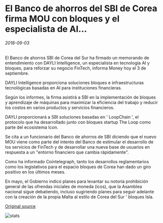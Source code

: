 # El Banco de ahorros del SBI de Corea firma MOU con bloques y el especialista de AI...

###### 2018-09-03

El Banco de ahorros SBI de Corea del Sur ha firmado un memorando de entendimiento con DAYLI Intelligence, un especialista en tecnología AI y bloques, para reforzar su negocio FinTech, informa Money hoy el 3 de septiembre.

DAYLI Intelligence proporciona soluciones bloques e infraestructuras tecnológicas basadas en AI para instituciones financieras.

Según los informes, la firma asistirá a SBI en la implementación de bloques y aprendizaje de máquinas para maximizar la eficiencia del trabajo y reducir los costos en varios productos y servicios financieros.

DAYLI proporcionará a SBI soluciones basadas en ' LoopChain ', el protocolo que ha desarrollado junto con bloques startup The Loop como parte del ecosistema Icon.

Se cita a un funcionario del Banco de ahorros de SBI diciendo que el nuevo MOU viene como parte del intento del Banco de estimular el desarrollo de los servicios de FinTech y de desarrollar una nueva base de usuarios en respuesta a un "entorno financiero que cambia rápidamente".

Como ha informado Cointelegraph, tanto los desarrollos reglamentarios como los legislativos para el espacio bloques de Corea han dado un giro positivo en los últimos meses.

En mayo, el Gobierno indicó planes para levantar su notoria prohibición general de las ofrendas iniciales de moneda (icos), que la Asamblea nacional sigue debatiendo, incluso sugiriendo planes para seguir adelante con la creación de la propia Malta al estilo de Corea del Sur ' bloques Isla.

[Original source](https://cointelegraph.com/news/koreas-sbi-savings-bank-signs-mou-with-blockchain-and-ai-specialist)

![stats](https://c.statcounter.com/11760860/0/a89fa40b/1/ "stats")